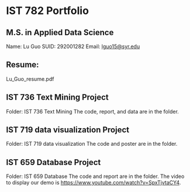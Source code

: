 # IST 782 Portfolio
## M.S. in Applied Data Science

Name: Lu Guo
SUID: 292001282
Email: lguo15@syr.edu

## Resume:
Lu_Guo_resume.pdf

## IST 736 Text Mining Project
Folder: IST 736 Text Mining 
The code, report, and data are in the folder.

## IST 719 data visualization Project
Folder: IST 719 data visualization
The code and poster are in the folder.

## IST 659 Database Project
Folder: IST 659 Database
The code and report are in the folder. The video to display our demo is https://www.youtube.com/watch?v=SpxTjvtaCY4.


